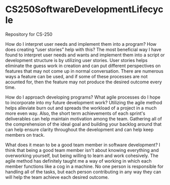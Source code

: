 # CS250SoftwareDevelopmentLifecycle
Repository for CS-250

How do I interpret user needs and implement them into a program? How does creating “user stories” help with this?
  The most beneficial way I have found to interpret user needs and wants and implement them into a script or development structure is by utilizing user stories. User stories helps eliminate the guess work in creation and can put different perspectives on features that may not come up in normal conversation. There are numerous ways a feature can be used, and if some of these processes are not acounted for, then the feature may not produce the desired outcome every time.


How do I approach developing programs? What agile processes do I hope to incorporate into my future development work?
  Utilizing the agile method helps alleviate burn out and spreads the workload of a project in a much more even way. Also, the short term achievements of each sprint's deliverables can help maintain motivation among the team. Gathering all of the comprehension of the ideal goal and building your backlog around that can help ensure clarity throughout the development and can help keep members on track.
  
  
What does it mean to be a good team member in software development?
  I think that being a good team member isn't about knowing everything and overworking yourself, but being willing to learn and work cohesively. The agile method has definitely taught me a way of working in which each member functions like a cog in a machine. No one person is responsible for handling all of the tasks, but each person contributing in any way they can will help the team achieve each desired outcome.
